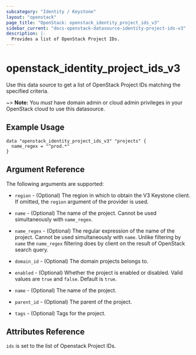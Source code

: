 ```yaml
---
subcategory: "Identity / Keystone"
layout: "openstack"
page_title: "OpenStack: openstack_identity_project_ids_v3"
sidebar_current: "docs-openstack-datasource-identity-project-ids-v3"
description: |-
  Provides a list of OpenStack Project IDs.
---
```


# openstack\_identity\_project\_ids\_v3

Use this data source to get a list of OpenStack Project IDs matching the
specified criteria.

~> **Note:** You _must_ have domain admin or cloud admin privileges in your OpenStack cloud to use
this datasource.

## Example Usage

```hcl
data "openstack_identity_project_ids_v3" "projects" {
  name_regex = "^prod.*"
}
```

## Argument Reference

The following arguments are supported:

* `region` - (Optional) The region in which to obtain the V3 Keystone client.
  If omitted, the `region` argument of the provider is used.

* `name` - (Optional) The name of the project. Cannot be used simultaneously with
  `name_regex`.

* `name_regex` - (Optional) The regular expression of the name of the project.
  Cannot be used simultaneously with `name`. Unlike filtering by `name` the
  `name_regex` filtering does by client on the result of OpenStack search
  query.

* `domain_id` - (Optional) The domain projects belongs to.

* `enabled` - (Optional) Whether the project is enabled or disabled. Valid
  values are `true` and `false`. Default is `true`.

* `name` - (Optional) The name of the project.

* `parent_id` - (Optional) The parent of the project.

* `tags` - (Optional) Tags for the project.

## Attributes Reference

`ids` is set to the list of Openstack Project IDs.
